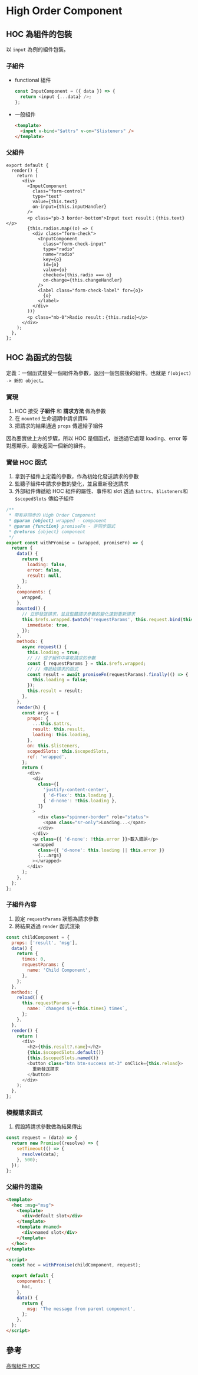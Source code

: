 # High Order Component

## HOC 為組件的包裝

以 `input` 為例的組件包裝。

### 子組件

- functional 組件

  ```js
  const InputComponent = ({ data }) => {
    return <input {...data} />;
  };
  ```

- 一般組件

  ```html
  <template>
    <input v-bind="$attrs" v-on="$listeners" />
  </template>
  ```

### 父組件

```js{5,6,7,8,9,10,12,13,14,15,16,17,18,19,20,21,22,23,24,25,26,27,28}
export default {
  render() {
    return (
      <div>
        <InputComponent
          class="form-control"
          type="text"
          value={this.text}
          on-input={this.inputHandler}
        />
        <p class="pb-3 border-bottom">Input text result：{this.text}</p>
        {this.radios.map((o) => (
          <div class="form-check">
            <InputComponent
              class="form-check-input"
              type="radio"
              name="radio"
              key={o}
              id={o}
              value={o}
              checked={this.radio === o}
              on-change={this.changeHandler}
            />
            <label class="form-check-label" for={o}>
              {o}
            </label>
          </div>
        ))}
        <p class="mb-0">Radio result：{this.radio}</p>
      </div>
    );
  },
};
```

<try-box>
  <component-hoc-Common />
</try-box>

## HOC 為函式的包裝

定義：一個函式接受一個組件為參數，返回一個包裝後的組件。也就是 `f(object) -> 新的 object`。

### 實現

1. HOC 接受 **子組件** 和 **請求方法** 做為參數
1. 在 `mounted` 生命週期中請求資料
1. 把請求的結果通過 `props` 傳遞給子組件

因為要實做上方的步驟，所以 HOC 是個函式，並透過它處理 loading、error 等對應顯示，最後返回一個新的組件。

### 實做 HOC 函式

1. 拿到子組件上定義的參數，作為初始化發送請求的參數
1. 監聽子組件中請求參數的變化，並且重新發送請求
1. 外部組件傳遞給 HOC 組件的屬性、事件和 slot 透過 `$attrs`、`$listeners`和 `$scopedSlots` 傳給子組件

```js
/**
 * 帶有非同步的 High Order Component
 * @param {object} wrapped - component
 * @param {function} promiseFn - 非同步函式
 * @returns {object} component
 */
export const withPromise = (wrapped, promiseFn) => {
  return {
    data() {
      return {
        loading: false,
        error: false,
        result: null,
      };
    },
    components: {
      wrapped,
    },
    mounted() {
      // 立即發送請求，並且監聽請求參數的變化達到重新請求
      this.$refs.wrapped.$watch('requestParams', this.request.bind(this), {
        immediate: true,
      });
    },
    methods: {
      async request() {
        this.loading = true;
        // // 從子組件中拿取請求的參數
        const { requestParams } = this.$refs.wrapped;
        // // 傳遞給請求的函式
        const result = await promiseFn(requestParams).finally(() => {
          this.loading = false;
        });
        this.result = result;
      },
    },
    render(h) {
      const args = {
        props: {
          ...this.$attrs,
          result: this.result,
          loading: this.loading,
        },
        on: this.$listeners,
        scopedSlots: this.$scopedSlots,
        ref: 'wrapped',
      };
      return (
        <div>
          <div
            class={[
              'justify-content-center',
              { 'd-flex': this.loading },
              { 'd-none': !this.loading },
            ]}
          >
            <div class="spinner-border" role="status">
              <span class="sr-only">Loading...</span>
            </div>
          </div>
          <p class={{ 'd-none': !this.error }}>載入錯誤</p>
          <wrapped
            class={{ 'd-none': this.loading || this.error }}
            {...args}
          ></wrapped>
        </div>
      );
    },
  };
};
```

### 子組件內容

1. 設定 `requestParams` 狀態為請求參數
1. 將結果透過 `render` 函式渲染

```js
const childComponent = {
  props: ['result', 'msg'],
  data() {
    return {
      times: 0,
      requestParams: {
        name: 'Child Component',
      },
    };
  },
  methods: {
    reload() {
      this.requestParams = {
        name: `changed ${++this.times} times`,
      };
    },
  },
  render() {
    return (
      <div>
        <h2>{this.result?.name}</h2>
        {this.$scopedSlots.default()}
        {this.$scopedSlots.named()}
        <button class="btn btn-success mt-3" onClick={this.reload}>
          重新發送請求
        </button>
      </div>
    );
  },
};
```

### 模擬請求函式

1. 假設將請求參數做為結果傳出

```js
const request = (data) => {
  return new Promise((resolve) => {
    setTimeout(() => {
      resolve(data);
    }, 500);
  });
};
```

### 父組件的渲染

```html
<template>
  <hoc :msg="msg">
    <template>
      <div>default slot</div>
    </template>
    <template #named>
      <div>named slot</div>
    </template>
  </hoc>
</template>

<script>
  const hoc = withPromise(childComponent, request);

  export default {
    components: {
      hoc,
    },
    data() {
      return {
        msg: 'The message from parent component',
      };
    },
  };
</script>
```

<try-box>
  <component-hoc-WithPromise />
</try-box>

## 參考

[高階組件 HOC](https://zhuanlan.zhihu.com/p/126552443)
